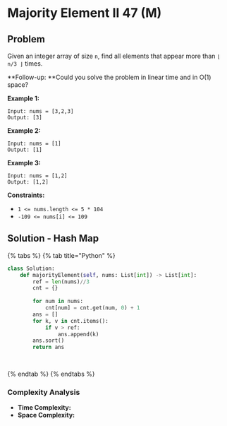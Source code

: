 # Majority Element II 47 (M)

## Problem

Given an integer array of size `n`, find all elements that appear more than `⌊ n/3 ⌋` times.

**Follow-up: **Could you solve the problem in linear time and in O(1) space?

**Example 1:**

```
Input: nums = [3,2,3]
Output: [3]
```

**Example 2:**

```
Input: nums = [1]
Output: [1]
```

**Example 3:**

```
Input: nums = [1,2]
Output: [1,2]
```

**Constraints:**

* `1 <= nums.length <= 5 * 104`
* `-109 <= nums[i] <= 109`

## Solution - Hash Map

{% tabs %}
{% tab title="Python" %}
```python
class Solution:
    def majorityElement(self, nums: List[int]) -> List[int]:
        ref = len(nums)//3
        cnt = {}
        
        for num in nums:
            cnt[num] = cnt.get(num, 0) + 1
        ans = []
        for k, v in cnt.items():
            if v > ref:
                ans.append(k)
        ans.sort()
        return ans
        
        
```
{% endtab %}
{% endtabs %}

### Complexity Analysis

* **Time Complexity:**
* **Space Complexity:**
